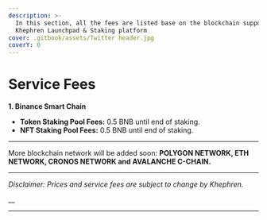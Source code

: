 ```yaml
---
description: >-
  In this section, all the fees are listed base on the blockchain supported by
  Khephren Launchpad & Staking platform
cover: .gitbook/assets/Twitter header.jpg
coverY: 0
---
```


# Service Fees

**1. Binance Smart Chain**

* **Token Staking Pool Fees:** 0.5 BNB until end of staking.
* **NFT Staking Pool Fees:** 0.5 BNB until end of staking.

****



More blockchain network will be added soon: **POLYGON NETWORK, ETH NETWORK, CRONOS NETWORK and AVALANCHE C-CHAIN.**&#x20;

****

_Disclaimer: Prices and service fees are subject to change by Khephren._

__

****
